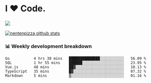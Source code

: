 # I ❤️ Code.

### ![](http://img.shields.io/badge/Go-language-blue?style=for-the-badge&logo=appveyor)
[![nentenpizza github stats](https://github-readme-stats.vercel.app/api?username=nentenpizza&count_private=true)](https://github.com/anuraghazra/github-readme-stats)

### 📊 Weekly development breakdown

<!--START_SECTION:waka-->
```text
Go           4 hrs 30 mins   ██████████████░░░░░░░░░░░   56.09 % 
SQL          1 hr 55 mins    ██████░░░░░░░░░░░░░░░░░░░   23.95 % 
Vue.js       48 mins         ██▓░░░░░░░░░░░░░░░░░░░░░░   10.13 % 
TypeScript   35 mins         █▓░░░░░░░░░░░░░░░░░░░░░░░   07.32 % 
Markdown     5 mins          ▒░░░░░░░░░░░░░░░░░░░░░░░░   01.16 % 
```
<!--END_SECTION:waka-->

